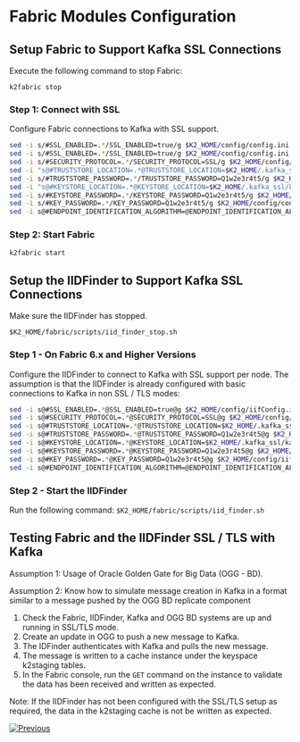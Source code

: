 # Fabric Modules Configuration  

## Setup Fabric to Support Kafka SSL Connections 

Execute the following command to stop Fabric:

```k2fabric stop```

### Step 1: Connect with SSL

Configure Fabric connections to Kafka with SSL support.

```bash
sed -i s/#SSL_ENABLED=.*/SSL_ENABLED=true/g $K2_HOME/config/config.ini
sed -i s/#SSL_ENABLED=.*/SSL_ENABLED=true/g $K2_HOME/config/config.ini
sed -i s/#SECURITY_PROTOCOL=.*/SECURITY_PROTOCOL=SSL/g $K2_HOME/config/config.ini
sed -i "s@#TRUSTSTORE_LOCATION=.*@TRUSTSTORE_LOCATION=$K2_HOME/.kafka_ssl/kafka.client.truststore.jks@" $K2_HOME/config/config.ini
sed -i s/#TRUSTSTORE_PASSWORD=.*/TRUSTSTORE_PASSWORD=Q1w2e3r4t5/g $K2_HOME/config/config.ini
sed -i "s@#KEYSTORE_LOCATION=.*@KEYSTORE_LOCATION=$K2_HOME/.kafka_ssl/kafka.client.keystore.jks@" $K2_HOME/config/config.ini
sed -i s/#KEYSTORE_PASSWORD=.*/KEYSTORE_PASSWORD=Q1w2e3r4t5/g $K2_HOME/config/config.ini
sed -i s/#KEY_PASSWORD=.*/KEY_PASSWORD=Q1w2e3r4t5/g $K2_HOME/config/config.ini
sed -i s@#ENDPOINT_IDENTIFICATION_ALGORITHM=@ENDPOINT_IDENTIFICATION_ALGORITHM=@g $K2_HOME/config/config.ini
```

### Step 2: Start Fabric

```k2fabric start```


## Setup the IIDFinder to Support Kafka SSL Connections

Make sure the IIDFinder has stopped.

```$K2_HOME/fabric/scripts/iid_finder_stop.sh```


### Step 1 - On Fabric 6.x and Higher Versions 

Configure the IIDFinder to connect to Kafka with SSL support per node. The assumption is that the IIDFinder is already configured with basic connections to Kafka in non SSL / TLS modes:

```bash
sed -i s@#SSL_ENABLED=.*@SSL_ENABLED=true@g $K2_HOME/config/iifConfig.ini
sed -i s@#SECURITY_PROTOCOL=.*@SECURITY_PROTOCOL=SSL@g $K2_HOME/config/iifConfig.ini
sed -i s@#TRUSTSTORE_LOCATION=.*@TRUSTSTORE_LOCATION=$K2_HOME/.kafka_ssl/kafka.client.truststore.jks@g $K2_HOME/config/iifConfig.ini
sed -i s@#TRUSTSTORE_PASSWORD=.*@TRUSTSTORE_PASSWORD=Q1w2e3r4t5@g $K2_HOME/config/iifConfig.ini
sed -i s@#KEYSTORE_LOCATION=.*@KEYSTORE_LOCATION=$K2_HOME/.kafka_ssl/kafka.client.keystore.jks@g $K2_HOME/config/iifConfig.ini
sed -i s@#KEYSTORE_PASSWORD=.*@KEYSTORE_PASSWORD=Q1w2e3r4t5@g $K2_HOME/config/iifConfig.ini
sed -i s@#KEY_PASSWORD=.*@KEY_PASSWORD=Q1w2e3r4t5@g $K2_HOME/config/iifConfig.ini
sed -i s@#ENDPOINT_IDENTIFICATION_ALGORITHM=@ENDPOINT_IDENTIFICATION_ALGORITHM=@g $K2_HOME/config/iifConfig.ini
```

### Step 2 - Start the IIDFinder

Run the following command:
```$K2_HOME/fabric/scripts/iid_finder.sh```


## Testing Fabric and the IIDFinder SSL / TLS with Kafka

Assumption 1: Usage of Oracle Golden Gate for Big Data (OGG - BD). 

Assumption 2: Know how to simulate message creation in Kafka in a format similar to a message pushed by the OGG BD replicate component

1. Check the	Fabric, IIDFinder, Kafka and OGG BD systems are up and running in SSL/TLS mode.
2.	Create an update in OGG to push a new message to Kafka.
3. The IDFinder authenticates with Kafka and pulls the new message.
4.	The message is written to a cache instance under the keyspace k2staging tables.
5.	In the Fabric console, run the ```GET``` command on the instance to validate the data has been received and written as expected.


Note:
If the IIDFinder has not been configured with the SSL/TLS setup as required, the data in the k2staging cache is not be written as expected.



[![Previous](/articles/images/Previous.png)](/articles/99_fabric_infras/devops/05_oracleGG_hardening.md)
